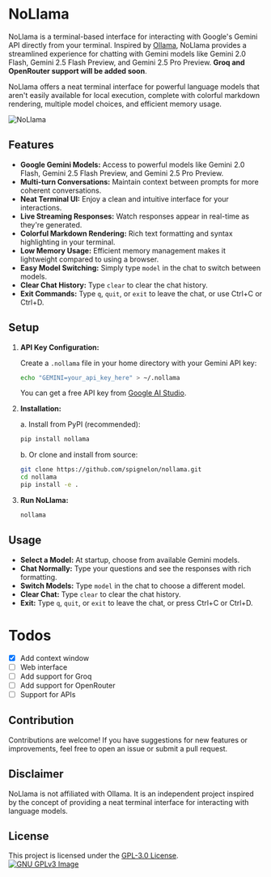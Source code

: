 # NoLlama

NoLlama is a terminal-based interface for interacting with Google's Gemini API directly from your terminal. Inspired by [Ollama](https://ollama.com/), NoLlama provides a streamlined experience for chatting with Gemini models like Gemini 2.0 Flash, Gemini 2.5 Flash Preview, and Gemini 2.5 Pro Preview. **Groq and OpenRouter support will be added soon**.

NoLlama offers a neat terminal interface for powerful language models that aren't easily available for local execution, complete with colorful markdown rendering, multiple model choices, and efficient memory usage.

![NoLlama](https://i.imgur.com/0ZOaXwv.png)

## Features

- **Google Gemini Models:** Access to powerful models like Gemini 2.0 Flash, Gemini 2.5 Flash Preview, and Gemini 2.5 Pro Preview.
- **Multi-turn Conversations:** Maintain context between prompts for more coherent conversations.
- **Neat Terminal UI:** Enjoy a clean and intuitive interface for your interactions.
- **Live Streaming Responses:** Watch responses appear in real-time as they're generated.
- **Colorful Markdown Rendering:** Rich text formatting and syntax highlighting in your terminal.
- **Low Memory Usage:** Efficient memory management makes it lightweight compared to using a browser.
- **Easy Model Switching:** Simply type `model` in the chat to switch between models.
- **Clear Chat History:** Type `clear` to clear the chat history.
- **Exit Commands:** Type `q`, `quit`, or `exit` to leave the chat, or use Ctrl+C or Ctrl+D.

## Setup

1. **API Key Configuration:**

   Create a `.nollama` file in your home directory with your Gemini API key:

   ```bash
   echo "GEMINI=your_api_key_here" > ~/.nollama
   ```
   
   You can get a free API key from [Google AI Studio](https://aistudio.google.com/).

2. **Installation:**

   a. Install from PyPI (recommended):

   ```bash
   pip install nollama
   ```

   b. Or clone and install from source:

   ```bash
   git clone https://github.com/spignelon/nollama.git
   cd nollama
   pip install -e .
   ```

3. **Run NoLlama:**

   ```bash
   nollama
   ```

## Usage

- **Select a Model:** At startup, choose from available Gemini models.
- **Chat Normally:** Type your questions and see the responses with rich formatting.
- **Switch Models:** Type `model` in the chat to choose a different model.
- **Clear Chat:** Type `clear` to clear the chat history.
- **Exit:** Type `q`, `quit`, or `exit` to leave the chat, or press Ctrl+C or Ctrl+D.

# Todos
- [x] Add context window
- [ ] Web interface
- [ ] Add support for Groq
- [ ] Add support for OpenRouter
- [ ] Support for APIs

## Contribution

Contributions are welcome! If you have suggestions for new features or improvements, feel free to open an issue or submit a pull request.

## Disclaimer

NoLlama is not affiliated with Ollama. It is an independent project inspired by the concept of providing a neat terminal interface for interacting with language models.

## License

This project is licensed under the [GPL-3.0 License](LICENSE). <br>
[![GNU GPLv3 Image](https://www.gnu.org/graphics/gplv3-127x51.png)](https://www.gnu.org/licenses/gpl-3.0.en.html)
